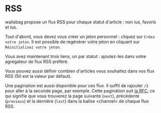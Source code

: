 # RSS

wallabag propose un flux RSS pour chaque statut d'article : non lus,
favoris et lus.

Tout d'abord, vous devez vous créer un jeton personnel : cliquez sur
`Créez votre jeton`. Il est possible de regénérer votre jeton en
cliquant sur `Réinitialisez votre jeton`.

Vous avez maintenant trois liens, un par statut : ajoutez-les dans votre
agrégateur de flux RSS préféré.

Vous pouvez aussi définir combien d'articles vous souhaitez dans vos
flux RSS (50 est la valeur par défaut).

Une pagination est aussi disponible pour ces flux. Il suffit de rajouter
`/2` pour aller à la seconde page, par exemple. Cette pagination
suit [la RFC](https://tools.ietf.org/html/rfc5005#page-4), ce qui
signifie que vous trouverez la page suivante (`next`), précédente
(`previous`) et la dernière (`last`) dans la balise &lt;channel&gt; de
chaque flux RSS.
